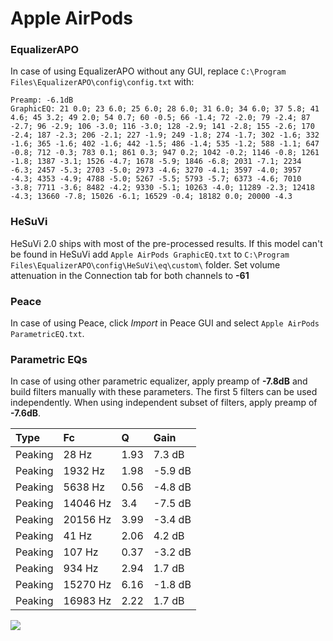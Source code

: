 # Apple AirPods

### EqualizerAPO
In case of using EqualizerAPO without any GUI, replace `C:\Program Files\EqualizerAPO\config\config.txt`
with:
```
Preamp: -6.1dB
GraphicEQ: 21 0.0; 23 6.0; 25 6.0; 28 6.0; 31 6.0; 34 6.0; 37 5.8; 41 4.6; 45 3.2; 49 2.0; 54 0.7; 60 -0.5; 66 -1.4; 72 -2.0; 79 -2.4; 87 -2.7; 96 -2.9; 106 -3.0; 116 -3.0; 128 -2.9; 141 -2.8; 155 -2.6; 170 -2.4; 187 -2.3; 206 -2.1; 227 -1.9; 249 -1.8; 274 -1.7; 302 -1.6; 332 -1.6; 365 -1.6; 402 -1.6; 442 -1.5; 486 -1.4; 535 -1.2; 588 -1.1; 647 -0.8; 712 -0.3; 783 0.1; 861 0.3; 947 0.2; 1042 -0.2; 1146 -0.8; 1261 -1.8; 1387 -3.1; 1526 -4.7; 1678 -5.9; 1846 -6.8; 2031 -7.1; 2234 -6.3; 2457 -5.3; 2703 -5.0; 2973 -4.6; 3270 -4.1; 3597 -4.0; 3957 -4.3; 4353 -4.9; 4788 -5.0; 5267 -5.5; 5793 -5.7; 6373 -4.6; 7010 -3.8; 7711 -3.6; 8482 -4.2; 9330 -5.1; 10263 -4.0; 11289 -2.3; 12418 -4.3; 13660 -7.8; 15026 -6.1; 16529 -0.4; 18182 0.0; 20000 -4.3
```

### HeSuVi
HeSuVi 2.0 ships with most of the pre-processed results. If this model can't be found in HeSuVi add
`Apple AirPods GraphicEQ.txt` to `C:\Program Files\EqualizerAPO\config\HeSuVi\eq\custom\` folder.
Set volume attenuation in the Connection tab for both channels to **-61**

### Peace
In case of using Peace, click *Import* in Peace GUI and select `Apple AirPods ParametricEQ.txt`.

### Parametric EQs
In case of using other parametric equalizer, apply preamp of **-7.8dB** and build filters manually
with these parameters. The first 5 filters can be used independently.
When using independent subset of filters, apply preamp of **-7.6dB**.

| Type    | Fc       |    Q | Gain    |
|:--------|:---------|:-----|:--------|
| Peaking | 28 Hz    | 1.93 | 7.3 dB  |
| Peaking | 1932 Hz  | 1.98 | -5.9 dB |
| Peaking | 5638 Hz  | 0.56 | -4.8 dB |
| Peaking | 14046 Hz | 3.4  | -7.5 dB |
| Peaking | 20156 Hz | 3.99 | -3.4 dB |
| Peaking | 41 Hz    | 2.06 | 4.2 dB  |
| Peaking | 107 Hz   | 0.37 | -3.2 dB |
| Peaking | 934 Hz   | 2.94 | 1.7 dB  |
| Peaking | 15270 Hz | 6.16 | -1.8 dB |
| Peaking | 16983 Hz | 2.22 | 1.7 dB  |

![](https://raw.githubusercontent.com/jaakkopasanen/AutoEq/master/results/rtings/avg/Apple%20AirPods/Apple%20AirPods.png)